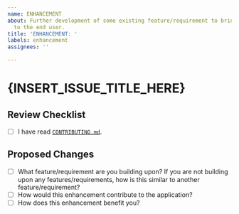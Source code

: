 ```yaml
---
name: ENHANCEMENT
about: Further development of some existing feature/requirement to bring more value
  to the end user.
title: 'ENHANCEMENT: '
labels: enhancement
assignees: ''

---
```


# {INSERT_ISSUE_TITLE_HERE}

## Review Checklist

- [ ] I have read [`CONTRIBUTING.md`](CONTRIBUTING.md).

## Proposed Changes

- [ ] What feature/requirement are you building upon? If you are not building upon any features/requirements, how is this similar to another feature/requirement?
- [ ] How would this enhancement contribute to the application?
- [ ] How does this enhancement benefit you?

